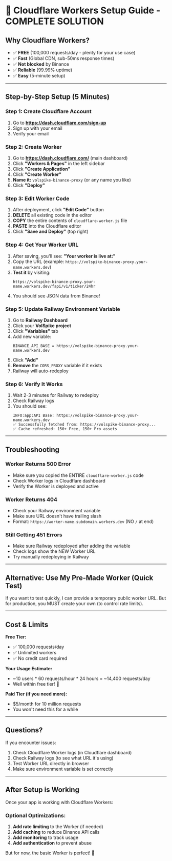 # 🚀 Cloudflare Workers Setup Guide - COMPLETE SOLUTION

## Why Cloudflare Workers?

- ✅ **FREE** (100,000 requests/day - plenty for your use case)
- ✅ **Fast** (Global CDN, sub-50ms response times)
- ✅ **Not blocked** by Binance
- ✅ **Reliable** (99.99% uptime)
- ✅ **Easy** (5-minute setup)

---

## Step-by-Step Setup (5 Minutes)

### Step 1: Create Cloudflare Account
1. Go to **https://dash.cloudflare.com/sign-up**
2. Sign up with your email
3. Verify your email

### Step 2: Create Worker
1. Go to **https://dash.cloudflare.com/** (main dashboard)
2. Click **"Workers & Pages"** in the left sidebar
3. Click **"Create Application"**
4. Click **"Create Worker"**
5. **Name it:** `volspike-binance-proxy` (or any name you like)
6. Click **"Deploy"**

### Step 3: Edit Worker Code
1. After deployment, click **"Edit Code"** button
2. **DELETE** all existing code in the editor
3. **COPY** the entire contents of `cloudflare-worker.js` file
4. **PASTE** into the Cloudflare editor
5. Click **"Save and Deploy"** (top right)

### Step 4: Get Your Worker URL
1. After saving, you'll see: **"Your worker is live at:"**
2. Copy the URL (example: `https://volspike-binance-proxy.your-name.workers.dev`)
3. **Test it** by visiting:
   ```
   https://volspike-binance-proxy.your-name.workers.dev/fapi/v1/ticker/24hr
   ```
4. You should see JSON data from Binance!

### Step 5: Update Railway Environment Variable
1. Go to **Railway Dashboard**
2. Click your **VolSpike project**
3. Click **"Variables"** tab
4. Add new variable:
   ```
   BINANCE_API_BASE = https://volspike-binance-proxy.your-name.workers.dev
   ```
5. Click **"Add"**
6. **Remove** the `CORS_PROXY` variable if it exists
7. Railway will auto-redeploy

### Step 6: Verify It Works
1. Wait 2-3 minutes for Railway to redeploy
2. Check Railway logs
3. You should see:
   ```
   INFO:app:API Base: https://volspike-binance-proxy.your-name.workers.dev
   ✅ Successfully fetched from: https://volspike-binance-proxy...
   ✅ Cache refreshed: 150+ Free, 150+ Pro assets
   ```

---

## Troubleshooting

### Worker Returns 500 Error
- Make sure you copied the ENTIRE `cloudflare-worker.js` code
- Check Worker logs in Cloudflare dashboard
- Verify the Worker is deployed and active

### Worker Returns 404
- Check your Railway environment variable
- Make sure URL doesn't have trailing slash
- Format: `https://worker-name.subdomain.workers.dev` (NO `/` at end)

### Still Getting 451 Errors
- Make sure Railway redeployed after adding the variable
- Check logs show the NEW Worker URL
- Try manually redeploying in Railway

---

## Alternative: Use My Pre-Made Worker (Quick Test)

If you want to test quickly, I can provide a temporary public worker URL.
But for production, you MUST create your own (to control rate limits).

---

## Cost & Limits

**Free Tier:**
- ✅ 100,000 requests/day
- ✅ Unlimited workers
- ✅ No credit card required

**Your Usage Estimate:**
- ~10 users * 60 requests/hour * 24 hours = ~14,400 requests/day
- Well within free tier! 🎉

**Paid Tier (if you need more):**
- $5/month for 10 million requests
- You won't need this for a while

---

## Questions?

If you encounter issues:
1. Check Cloudflare Worker logs (in Cloudflare dashboard)
2. Check Railway logs (to see what URL it's using)
3. Test Worker URL directly in browser
4. Make sure environment variable is set correctly

---

## After Setup is Working

Once your app is working with Cloudflare Workers:

### Optional Optimizations:
1. **Add rate limiting** to the Worker (if needed)
2. **Add caching** to reduce Binance API calls
3. **Add monitoring** to track usage
4. **Add authentication** to prevent abuse

But for now, the basic Worker is perfect! 🚀

